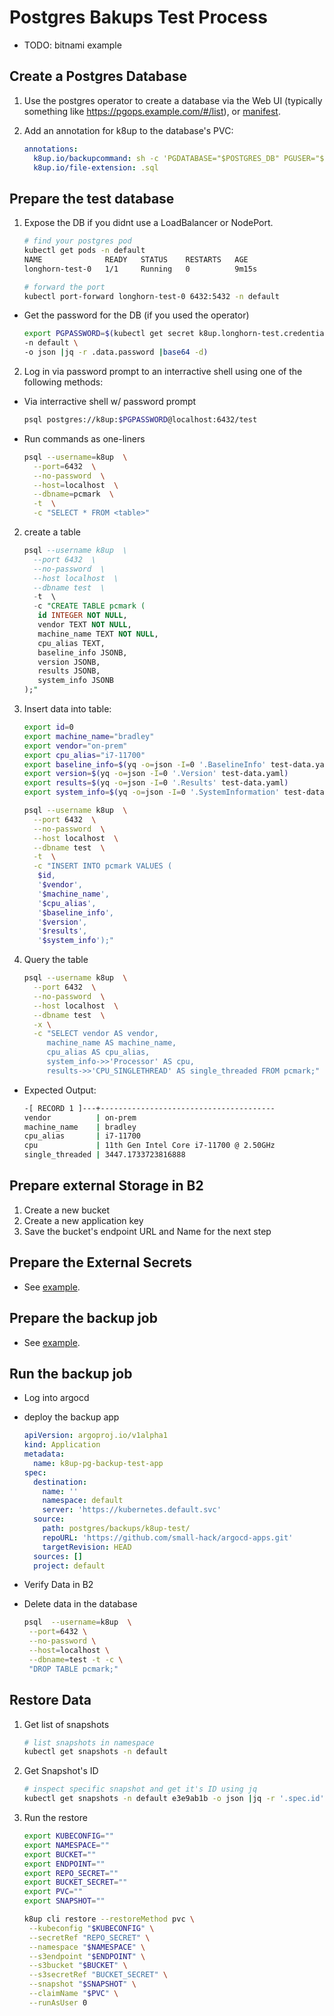 # Postgres Bakups Test Process
 - TODO: bitnami example


## Create a Postgres Database
 
 1. Use the postgres operator to create a database via the Web UI (typically something like https://pgops.example.com/#/list), or [manifest](examples/operator-database.yaml).
 
 2. Add an annotation for k8up to the database's PVC:

    ```yaml
    annotations:
      k8up.io/backupcommand: sh -c 'PGDATABASE="$POSTGRES_DB" PGUSER="$POSTGRES_USER" PGPASSWORD="$POSTGRES_PASSWORD" pg_dump --clean'
      k8up.io/file-extension: .sql
    ```

## Prepare the test database

1. Expose the DB if you didnt use a LoadBalancer or NodePort.

   ```bash
   # find your postgres pod
   kubectl get pods -n default
   NAME              READY   STATUS    RESTARTS   AGE
   longhorn-test-0   1/1     Running   0          9m15s

   # forward the port
   kubectl port-forward longhorn-test-0 6432:5432 -n default
   ```

 - Get the password for the DB (if you used the operator)
   
   ```bash
   export PGPASSWORD=$(kubectl get secret k8up.longhorn-test.credentials.postgresql.acid.zalan.do \
   -n default \
   -o json |jq -r .data.password |base64 -d)
   ```

2. Log in via password prompt to an interractive shell using one of the following methods:

  - Via interractive shell w/ password prompt
  
    ```bash
    psql postgres://k8up:$PGPASSWORD@localhost:6432/test
    ```

  - Run commands as one-liners

    ```bash
    psql --username=k8up  \
      --port=6432  \
      --no-password  \
      --host=localhost  \
      --dbname=pcmark  \
      -t  \
      -c "SELECT * FROM <table>"
    ```

2. create a table

    ```sql
    psql --username k8up  \
      --port 6432  \
      --no-password  \
      --host localhost  \
      --dbname test  \
      -t  \
      -c "CREATE TABLE pcmark (
       id INTEGER NOT NULL,
       vendor TEXT NOT NULL,
       machine_name TEXT NOT NULL,
       cpu_alias TEXT,
       baseline_info JSONB,
       version JSONB,
       results JSONB,
       system_info JSONB
    );"
    ```

4. Insert data into table:

    ```bash
    export id=0
    export machine_name="bradley"
    export vendor="on-prem"
    export cpu_alias="i7-11700"
    export baseline_info=$(yq -o=json -I=0 '.BaselineInfo' test-data.yaml)
    export version=$(yq -o=json -I=0 '.Version' test-data.yaml)
    export results=$(yq -o=json -I=0 '.Results' test-data.yaml)
    export system_info=$(yq -o=json -I=0 '.SystemInformation' test-data.yaml)

    psql --username k8up  \
      --port 6432  \
      --no-password  \
      --host localhost  \
      --dbname test  \
      -t  \
      -c "INSERT INTO pcmark VALUES (
       $id,
       '$vendor',
       '$machine_name',
       '$cpu_alias',
       '$baseline_info',
       '$version',
       '$results',
       '$system_info');"
    ```

5. Query the table

    ```bash
    psql --username k8up  \
      --port 6432  \
      --no-password  \
      --host localhost  \
      --dbname test  \
      -x \
      -c "SELECT vendor AS vendor,
         machine_name AS machine_name,
         cpu_alias AS cpu_alias,
         system_info->>'Processor' AS cpu,
         results->>'CPU_SINGLETHREAD' AS single_threaded FROM pcmark;"
    ```
  
  - Expected Output:
    
    ```bash
    -[ RECORD 1 ]---+---------------------------------------
    vendor          | on-prem
    machine_name    | bradley
    cpu_alias       | i7-11700
    cpu             | 11th Gen Intel Core i7-11700 @ 2.50GHz
    single_threaded | 3447.1733723816888
    ```
## Prepare external Storage in B2

1. Create a new bucket
2. Create a new application key
3. Save the bucket's endpoint URL and Name for the next step

## Prepare the External Secrets

- See [example](examples/external-secret.yaml).

## Prepare the backup job

- See [example](examples/backup-job.yaml).

## Run the backup job

- Log into argocd
  
- deploy the backup app

  ```yaml
  apiVersion: argoproj.io/v1alpha1
  kind: Application
  metadata:
    name: k8up-pg-backup-test-app
  spec:
    destination:
      name: ''
      namespace: default
      server: 'https://kubernetes.default.svc'
    source:
      path: postgres/backups/k8up-test/
      repoURL: 'https://github.com/small-hack/argocd-apps.git'
      targetRevision: HEAD
    sources: []
    project: default
  ```

- Verify Data in B2

- Delete data in the database

  ```bash
  psql  --username=k8up  \
   --port=6432 \
   --no-password \
   --host=localhost \
   --dbname=test -t -c \
   "DROP TABLE pcmark;"
  ```

## Restore Data

1. Get list of snapshots

   ```bash
   # list snapshots in namespace
   kubectl get snapshots -n default
   ```

2. Get Snapshot's ID
   
   ```bash
   # inspect specific snapshot and get it's ID using jq
   kubectl get snapshots -n default e3e9ab1b -o json |jq -r '.spec.id'
   ```

3. Run the restore

   ```bash
   export KUBECONFIG=""
   export NAMESPACE=""
   export BUCKET=""
   export ENDPOINT=""
   export REPO_SECRET=""
   export BUCKET_SECRET=""
   export PVC=""
   export SNAPSHOT=""

   k8up cli restore --restoreMethod pvc \
    --kubeconfig "$KUBECONFIG" \
    --secretRef "REPO_SECRET" \
    --namespace "$NAMESPACE" \
    --s3endpoint "$ENDPOINT" \
    --s3bucket "$BUCKET" \
    --s3secretRef "BUCKET_SECRET" \
    --snapshot "$SNAPSHOT" \
    --claimName "$PVC" \
    --runAsUser 0
   ```  
